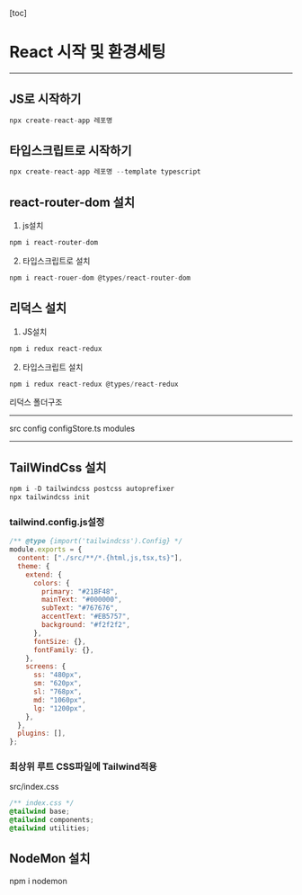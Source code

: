 [toc]

# React 시작 및 환경세팅

---

## JS로 시작하기

```js
npx create-react-app 레포명
```



## 타입스크립트로 시작하기

```js
npx create-react-app 레포명 --template typescript
```



## react-router-dom 설치

1. js설치

```js
npm i react-router-dom
```

2. 타입스크립트로 설치

```js
npm i react-rouer-dom @types/react-router-dom
```



## 리덕스 설치

1. JS설치

```js
npm i redux react-redux
```

2. 타입스크립트 설치

```js
npm i redux react-redux @types/react-redux
```



리덕스 폴더구조

---

src
	config
		configStore.ts
	modules

---



## TailWindCss 설치

```js
npm i -D tailwindcss postcss autoprefixer
npx tailwindcss init
```

### tailwind.config.js설정

```js
/** @type {import('tailwindcss').Config} */
module.exports = {
  content: ["./src/**/*.{html,js,tsx,ts}"],
  theme: {
    extend: {
      colors: {
        primary: "#21BF48",
        mainText: "#000000",
        subText: "#767676",
        accentText: "#EB5757",
        background: "#f2f2f2",
      },
      fontSize: {},
      fontFamily: {},
    },
    screens: {
      ss: "480px",
      sm: "620px",
      sl: "768px",
      md: "1060px",
      lg: "1200px",
    },
  },
  plugins: [],
};

```

### 최상위 루트 CSS파일에 Tailwind적용

src/index.css

```css
/** index.css */
@tailwind base;
@tailwind components;
@tailwind utilities;
```



## NodeMon 설치

npm i nodemon
